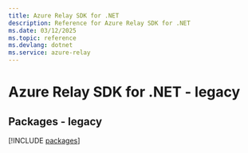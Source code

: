 ```yaml
---
title: Azure Relay SDK for .NET
description: Reference for Azure Relay SDK for .NET
ms.date: 03/12/2025
ms.topic: reference
ms.devlang: dotnet
ms.service: azure-relay
---
```

# Azure Relay SDK for .NET - legacy
## Packages - legacy
[!INCLUDE [packages](relay-index.md)]